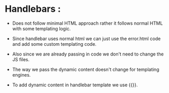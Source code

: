 # Handlebars :

* Does not follow minimal HTML approach rather it follows normal HTML with some templating logic.

* Since handlebar uses normal html we can just use the error.html code and add some custom templating code.

* Also since we are already passing in code we don't need to change the JS files.

* The way we pass the dynamic content doesn't change for templating engines.

* To add dynamic content in handlebar template we use {{}}.






